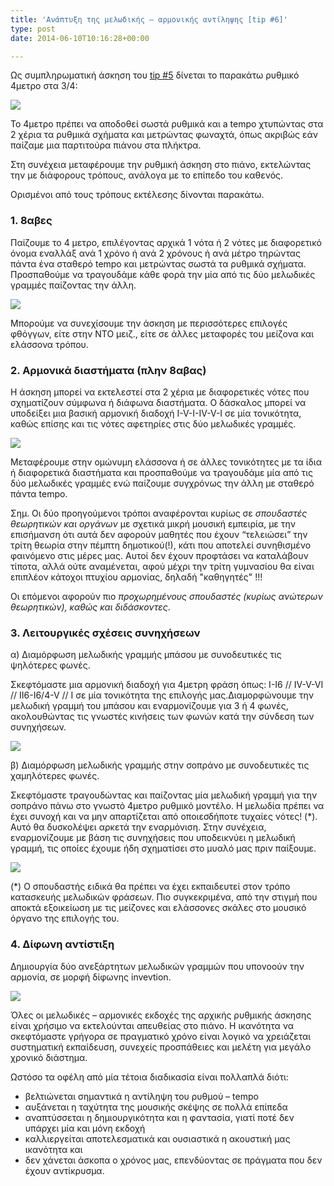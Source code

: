 ```yaml
---
title: 'Ανάπτυξη της μελωδικής – αρμονικής αντίληψης [tip #6]'
type: post
date: 2014-06-10T10:16:28+00:00

---
```

Ως συμπληρωματική άσκηση του [tip #5](../../../../2014/05/30/2014-05-30-theory-action-tip-5) δίνεται το παρακάτω ρυθμικό 4μετρο στα 3/4:

![](/act6_1-e1402385614899.jpg)

Το 4μετρο πρέπει να αποδοθεί σωστά ρυθμικά και a tempo χτυπώντας στα 2 χέρια τα ρυθμικά σχήματα και μετρώντας φωναχτά, όπως ακριβώς εάν παίζαμε μια παρτιτούρα πιάνου στα πλήκτρα.

Στη συνέχεια μεταφέρουμε την ρυθμική άσκηση στο πιάνο, εκτελώντας την με διάφορους τρόπους, ανάλογα με το επίπεδο του καθενός.
  
Ορισμένοι από τους τρόπους εκτέλεσης δίνονται παρακάτω.

### 1. 8αβες

Παίζουμε το 4 μετρο, επιλέγοντας αρχικά 1 νότα ή 2 νότες με διαφορετικό όνομα εναλλάξ ανά 1 χρόνο ή ανά 2 χρόνους ή ανά μέτρο τηρώντας πάντα ένα σταθερό tempo και μετρώντας σωστά τα ρυθμικά σχήματα. Προσπαθούμε να τραγουδάμε κάθε φορά την μία από τις δύο μελωδικές γραμμές παίζοντας την άλλη.

![](/act6_2-e1402385856840.jpg)

Μπορούμε να συνεχίσουμε την άσκηση με περισσότερες επιλογές φθόγγων, είτε στην ΝΤΟ μειζ., είτε σε άλλες μεταφορές του μείζονα και ελάσσονα τρόπου.

### 2. Αρμονικά διαστήματα (πλην 8αβας)

Η άσκηση μπορεί να εκτελεστεί στα 2 χέρια με διαφορετικές νότες που σχηματίζουν σύμφωνα ή διάφωνα διαστήματα. Ο δάσκαλος μπορεί να υποδείξει μια βασική αρμονική διαδοχή I-V-I-IV-V-I σε μία τονικότητα, καθώς επίσης και τις νότες αφετηρίες στις δύο μελωδικές γραμμές.

![](/act6_3-e1402386336515.jpg)

Μεταφέρουμε στην ομώνυμη ελάσσονα ή σε άλλες τονικότητες με τα ίδια ή διαφορετικά διαστήματα και προσπαθούμε να τραγουδάμε μία από τις δύο μελωδικές γραμμές ενώ παίζουμε συγχρόνως την άλλη με σταθερό πάντα tempo.

Σημ. Οι δύο προηγούμενοι τρόποι αναφέρονται κυρίως σε _σπουδαστές θεωρητικών και οργάνων_ με σχετικά μικρή μουσική εμπειρία, με την επισήμανση ότι αυτά δεν αφορούν μαθητές που έχουν &#8220;τελειώσει&#8221; την τρίτη θεωρία στην πέμπτη δημοτικού(!), κάτι που αποτελεί συνηθισμένο φαινόμενο στις μέρες μας. Αυτοί δεν έχουν προφτάσει να καταλάβουν τίποτα, αλλά ούτε αναμένεται, αφού μέχρι την τρίτη γυμνασίου θα είναι επιπλέον κάτοχοι πτυχίου αρμονίας, δηλαδή "καθηγητές" !!!
  
Οι επόμενοι αφορούν πιο _προχωρημένους σπουδαστές (κυρίως ανώτερων θεωρητικών), καθώς και διδάσκοντες_.

### 3. Λειτουργικές σχέσεις συνηχήσεων

α) Διαμόρφωση μελωδικής γραμμής μπάσου με συνοδευτικές τις ψηλότερες φωνές.
  
Σκεφτόμαστε μια αρμονική διαδοχή για 4μετρη φράση όπως: I-I6 // IV-V-VI // II6-I6/4-V // I σε μία τονικότητα της επιλογής μας.Διαμορφώνουμε την μελωδική γραμμή του μπάσου και εναρμονίζουμε για 3 ή 4 φωνές, ακολουθώντας τις γνωστές κινήσεις των φωνών κατά την σύνδεση των συνηχήσεων.

![](/act6_4-e1402394243644.jpg)

β) Διαμόρφωση μελωδικής γραμμής στην σοπράνο με συνοδευτικές τις χαμηλότερες φωνές.
  
Σκεφτόμαστε τραγουδώντας και παίζοντας μία μελωδική γραμμή για την σοπράνο πάνω στο γνωστό 4μετρο ρυθμικό μοντέλο. Η μελωδία πρέπει να έχει συνοχή και να μην απαρτίζεται από οποιεσδήποτε τυχαίες νότες! (*). Αυτό θα δυσκολέψει αρκετά την εναρμόνιση. Στην συνέχεια, εναρμονίζουμε με βάση τις συνηχήσεις που υποδεικνύει η μελωδική γραμμή, τις οποίες έχουμε ήδη σχηματίσει στο μυαλό μας πριν παίξουμε.

![](/act6_5-e1402386504505.jpg)

(*) Ο σπουδαστής ειδικά θα πρέπει να έχει εκπαιδευτεί στον τρόπο κατασκευής μελωδικών φράσεων. Πιο συγκεκριμένα, από την στιγμή που αποκτά εξοικείωση με τις μείζονες και ελάσσονες σκάλες στο μουσικό όργανο της επιλογής του.

### 4. Δίφωνη αντίστιξη

Δημιουργία δύο ανεξάρτητων μελωδικών γραμμών που υπονοούν την αρμονία, σε μορφή δίφωνης invevtion.

![](/act6_6-e1402386600774.jpg)

Όλες οι μελωδικές &#8211; αρμονικές εκδοχές της αρχικής ρυθμικής άσκησης είναι χρήσιμο να εκτελούνται απευθείας στο πιάνο. Η ικανότητα να σκεφτόμαστε γρήγορα σε πραγματικό χρόνο είναι λογικό να χρειάζεται συστηματική εκπαίδευση, συνεχείς προσπάθειες και μελέτη για μεγάλο χρονικό διάστημα.

Ωστόσο τα οφέλη από μία τέτοια διαδικασία είναι πολλαπλά διότι:

  * βελτιώνεται σημαντικά η αντίληψη του ρυθμού &#8211; tempo
  * αυξάνεται η ταχύτητα της μουσικής σκέψης σε πολλά επίπεδα
  * αναπτύσσεται η δημιουργικότητα και η φαντασία, γιατί ποτέ δεν υπάρχει μία και μόνη εκδοχή
  * καλλιεργείται αποτελεσματικά και ουσιαστικά η ακουστική μας ικανότητα και
  * δεν χάνεται άσκοπα ο χρόνος μας, επενδύοντας σε πράγματα που δεν έχουν αντίκρυσμα.
